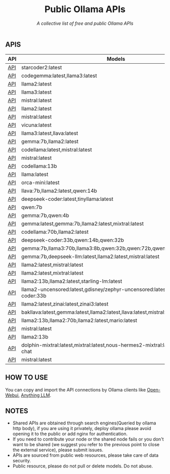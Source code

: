 <div align="center">
    <h1>Public Ollama APIs</h1>
    <i>A collective list of free and public Ollama APIs</i>
</div>

<br />

## APIS
API | Models | Country |
|---|---|---|
| [API](http:///34.49.117.210) | starcoder2:latest | 🇺🇸 |
| [API](http://34.133.223.69) | codegemma:latest,llama3:latest | 🇺🇸 |
| [API](http://34.49.128.186) | llama2:latest | 🇺🇸 |
| [API](http://35.209.146.25) | llama3:latest | 🇺🇸 |
| [API](http://44.221.37.143:80) | mistral:latest | 🇺🇸 |
| [API](https://llama.bytecareitalia.com) | llama2:latest | 🇮🇹 |
| [API](http://54.234.68.223:80) | mistral:latest | 🇺🇸 |
| [API](http://54.205.3.58:80) | vicuna:latest | 🇺🇸 |
| [API](http://210.212.210.104:84) | llama3:latest,llava:latest | 🇮🇳 |
| [API](http://122.186.126.218:5666) | gemma:7b,llama2:latest | 🇮🇳 |
| [API](http://86.8.4.246) | codellama:latest,mistral:latest | 🇺🇸 |
| [API](https://llm.fixy.site) | mistral:latest | 🇺🇸 |
| [API](https://aicode.mackerelsolutions.com) | codellama:13b | 🇮🇳 |
| [API](http://104.248.246.235:80) | llama:latest | 🇩🇪 |
| [API](https://ollama.talentum.edu.co) | orca-mini:latest | 🇺🇸 |
| [API](http://82.156.142.8:8029) | llava:7b,llama2:latest,qwen:14b | 🇨🇳 |
| [API](http://111.230.71.93:80) | deepseek-coder:latest,tinyllama:latest | 🇨🇳 |
| [API](http://119.3.179.233:80) | qwen:7b | 🇨🇳 |
| [API](http://121.5.171.37:80) | gemma:7b,qwen:4b | 🇨🇳 |
| [API](http://37.233.8.197:8081) | gemma:latest,gemma:7b,llama2:latest,mixtral:latest | 🇺🇸 |
| [API](http://169.48.169.92:9001) | codellama:70b,llama2:latest | 🇺🇸 |
| [API](http://107.172.34.160:8081 ) | deepseek-coder:33b,qwen:14b,qwen:32b | 🇺🇸 |
| [API](http://203.176.92.145:8081) | gemma:7b,llama3:70b,llama3:8b,qwen:32b,qwen:72b,qwen14b-chat:latest | 🇨🇳 |
| [API](http://172.200.209.112:8089) | gemma:7b,deepseek-llm:latest,llama2:latest,mistral:latest | 🇨🇳 |
| [API](http://34.227.229.111:8081) | llama2:latest,mistral:latest | 🇺🇸 |
| [API](http://131.94.128.132:9001) | llama2:latest,mixtral:latest | 🇺🇸 |
| [API](http://82.157.143.130:7434) | llama2:13b,llama2:latest,starling-lm:latest | 🇨🇳 |
| [API](http://38.175.193.194:80) | llama2-uncensored:latest,gdisney/zephyr-uncensored:latest,deepseek-coder:33b | 🇺🇸 |
| [API](http://35.209.146.25:80) | llama2:latest,zinai:latest,zinai3:latest | 🇺🇸 |
| [API](http://34.133.223.69:80) | bakllava:latest,gemma:latest,llama2:latest,llava:latest,mistral:latest,zephyr:latest | 🇺🇸 |
| [API](http://217.133.1.90:80) | llama2:13b,llama2:70b,llama2:latest,mario:latest | 🇮🇹 |
| [API](http://123.231.9.147:8080) | mistral:latest | 🇱🇰 |
| [API](http://66.55.65.14:8080) | llama2:13b | 🇺🇸 |
| [API](http://36.66.109.246:8000) | dolphin-mixtral:latest,mixtral:latest,nous-hermes2-mixtral:latest,qwen:72b-chat | 🇮🇩 |
| [API](http://34.117.58.184:80) | mistral:latest | 🇺🇸 |


## HOW TO USE
You can copy and import the API connections by Ollama clients like [Open-Webui](https://github.com/open-webui/open-webui), [Anything LLM](https://github.com/Mintplex-Labs/anything-llm).

## NOTES
- Shared APIs are obtained through search engines(Queried by ollama http body), if you are using it privately, deploy ollama please avoid opening it to the public or add nginx for authentication.
- If you need to contribute your node or the shared node fails or you don't want to be shared (we suggest you refer to the previous point to close the external service), please submit issues.
- APIs are sourced from public web resources, please take care of data security.
- Public resource, please do not pull or delete models. Do not abuse.
